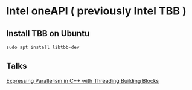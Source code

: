 # Intel oneAPI ( previously Intel TBB )

## Install TBB on Ubuntu 

```cpp
sudo apt install libtbb-dev
```

## Talks

[Expressing Parallelism in C++ with Threading Building Blocks](https://www.youtube.com/watch?v=9Otq_fcUnPE)